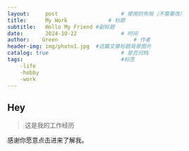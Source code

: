 ```yaml
---
layout:     post   				    # 使用的布局（不需要改）
title:      My Work				# 标题 
subtitle:   Hello My Friend #副标题
date:       2024-10-22 				# 时间
author:    Green 						# 作者
header-img: img/photo1.jpg 	#这篇文章标题背景图片
catalog: true 						# 是否归档
tags:								#标签
    -life
    -hobby
    -work
---
```


## Hey
>这是我的工作经历

感谢你愿意点击进来了解我。
